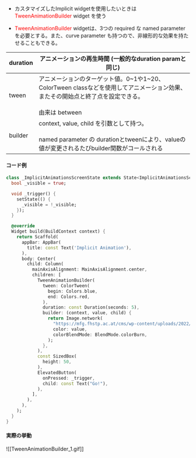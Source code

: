 

- カスタマイズしたImplicit widgetを使用したいときは<font color="#ff0000">TweenAnimationBuilder</font> widget を使う

- <font color="#ff0000">TweenAnimationBuilder</font> widgetは、3つの required な named parameter を必要とする。また、curve parameter も持つので、非線形的な効果を持たせることもできる。

| duration | アニメーションの再生時間 (一般的なduration paramと同じ)                                                                       |
| -------- | ---------------------------------------------------------------------------------------------------------- |
| tween    | アニメーションのターゲット値。0~1や1~20、ColorTween classなどを使用してアニメーション効果、またその開始点と終了点を設定できる。<br><br>由来は between             |
| builder  | context, value, child を引数として持つ。<br><br>named parameter の durationとtweenにより、valueの値が変更されるたびbuilder関数がコールされる |

#### コード例
```dart
class _ImplicitAnimationsScreenState extends State<ImplicitAnimationsScreen> {
  bool _visible = true;

  void _trigger() {
    setState(() {
      _visible = !_visible;
    });
  }

  @override
  Widget build(BuildContext context) {
    return Scaffold(
      appBar: AppBar(
        title: const Text('Implicit Animation'),
      ),
      body: Center(
        child: Column(
          mainAxisAlignment: MainAxisAlignment.center,
          children: [
            TweenAnimationBuilder(
              tween: ColorTween(
                begin: Colors.blue,
                end: Colors.red,
              ),
              duration: const Duration(seconds: 5),
              builder: (context, value, child) {
                return Image.network(
                  "https://mfg.fhstp.ac.at/cms/wp-content/uploads/2022/05/flutter-dash-1540x800.png",
                  color: value,
                  colorBlendMode: BlendMode.colorBurn,
                );
              },
            ),
            const SizedBox(
              height: 50,
            ),
            ElevatedButton(
              onPressed: _trigger,
              child: const Text("Go!"),
            ),
          ],
        ),
      ),
    );
  }
}
```

#### 実際の挙動
![[TweenAnimationBuilder_1.gif]]

